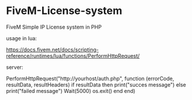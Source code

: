 # FiveM-License-system
FiveM Simple IP License system in PHP

usage in lua:

https://docs.fivem.net/docs/scripting-reference/runtimes/lua/functions/PerformHttpRequest/

server:

PerformHttpRequest("http://yourhost/auth.php", function (errorCode, resultData, resultHeaders)
  if resultData then
    print("succes message")
  else
    print("failed message")
    Wait(5000)
    os.exit()
  end
end)
